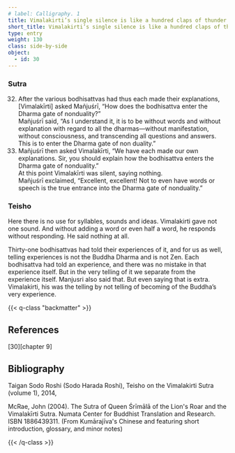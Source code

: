 ```yaml
---
# label: Calligraphy. 1
title: Vimalakirti’s single silence is like a hundred claps of thunder
short_title: Vimalakirti’s single silence is like a hundred claps of thunder
type: entry
weight: 130
class: side-by-side
object:
  - id: 30
---
```


### Sutra
32. After the various bodhisattvas had thus each made their explanations, [Vimalakīrti] asked Mañjuśrī, “How does the bodhisattva enter the Dharma gate of nonduality?”  
Mañjuśrī said, “As I understand it, it is to be without words and without explanation with regard to all the dharmas—without manifestation, without consciousness, and transcending all questions and answers. This is to enter the Dharma gate of non duality.” 
33. Mañjuśrī then asked Vimalakīrti, “We have each made our own explanations. Sir, you should explain how the bodhisattva enters the Dharma gate of nonduality.”   
At this point Vimalakīrti was silent, saying nothing.   
Mañjuśrī exclaimed, “Excellent, excellent! Not to even have words or speech is the true entrance into the Dharma gate of nonduality.” 

### Teisho
Here there is no use for syllables, sounds and ideas. Vimalakirti gave not one sound. And without adding a word or even half a word, he responds without responding. He said nothing at all.

Thirty-one bodhisattvas had told their experiences of it, and for us as well, telling experiences is not the Buddha Dharma and is not Zen. Each bodhisattva had told an experience, and there was no mistake in that experience itself. But in the very telling of it we separate from the experience itself. Manjusri also said that. But even saying that is extra. Vimalakirti, his was the telling by not telling of becoming of the Buddha’s very experience. 

{{< q-class "backmatter" >}}

## References
[30][chapter 9]

## Bibliography

Taigan Sodo Roshi (Sodo Harada Roshi), Teisho on the Vimalakirti Sutra (volume 1), 2014, 

McRae, John (2004). The Sutra of Queen Śrīmālā of the Lion's Roar and the Vimalakīrti Sutra. Numata Center for Buddhist Translation and Research. ISBN 1886439311. (From Kumārajīva's Chinese and featuring short introduction, glossary, and minor notes)

{{< /q-class >}}
